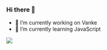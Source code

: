### Hi there 👋

- 🔭 I’m currently working on Vanke
- 🌱 I’m currently learning JavaScript

![](https://scontent-hkt1-1.xx.fbcdn.net/v/t1.0-9/104942248_710993903066325_1169701865380530531_o.jpg?_nc_cat=108&_nc_sid=730e14&_nc_ohc=1QFDQSZ3d7MAX_YnOrW&_nc_ht=scontent-hkt1-1.xx&oh=6e3dc0b881a6f27c3eaa4a5e752ebc7f&oe=5F49DA73)
<!--
**Yill625/Yill625** is a ✨ _special_ ✨ repository because its `README.md` (this file) appears on your GitHub profile.
Here are some ideas to get you started:
- 🔭 I’m currently working on Vanke
- 🌱 I’m currently learning JavaScript
- 👯 I’m looking to collaborate on ...
- 🤔 I’m looking for help with ...
- 💬 Ask me about ...
- 📫 How to reach me: ...
- 😄 Pronouns: ...
- ⚡ Fun fact: ...
-->

